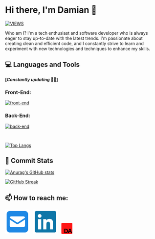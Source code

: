 # Hi there, I'm Damian 👋

[![VIEWS](https://komarev.com/ghpvc/?username=damianamalraj&color=blue&style=for-the-badge&label=PROFILE+VIEWS)](#hi-there-im-damian-)

Who am I? I'm a tech enthusiast and software developer who is always eager to stay up-to-date with the latest trends. I'm passionate about creating clean and efficient code, and I constantly strive to learn and experiment with new technologies and techniques to enhance my skills.

## 💻 **Languages and Tools**

#### [_Constantly updating_ 👨‍💻]

### **Front-End:**

[![front-end](https://skillicons.dev/icons?i=html,css,sass,styledcomponents,tailwind,bootstrap,js,ts,vue,react,redux,next&perline=10)](#front-end)

### **Back-End:**

[![back-end](https://skillicons.dev/icons?i=nodejs,python,express,fastapi,firebase,mongodb,postgresql,nestjs,graphql,git,jest,docker,githubactions,sentry,azure,bash&perline=10)](#back-end)

<br/>

[![Top Langs](https://github-readme-stats.vercel.app/api/top-langs/?username=damianamalraj&hide_border=true&layout=compact&card_width=495)](#front-end)

## 🚧 **Commit Stats**

[![Anurag's GitHub stats](https://github-readme-stats.vercel.app/api?username=damianamalraj&show_icons=true&hide_border=true&card_width=495)](#-commit-stats)

[![GitHub Streak](https://github-readme-streak-stats.herokuapp.com?user=damianamalraj&hide_border=true)](#-commit-stats)

## 📫 **How to reach me:**

[![e-mail](./img/square-envelope-solid.svg)](mailto:damian.amalraj@hotmail.com)
&nbsp;
[![linkedin](./img/linkedin-brands.svg)](https://www.linkedin.com/in/damianamalraj/)
&nbsp;
[<img src="./img/portfolio-logo.png" width="36" height="36" alt="portfolio-logo" style="border-radius: 8%"/>](https://www.google.com)

<!--
**damianamalraj/damianamalraj** is a ✨ _special_ ✨ repository because its `README.md` (this file) appears on your GitHub profile.

Here are some ideas to get you started:

- 🔭 I’m currently working on ...
- 🌱 I’m currently learning ...
- 👯 I’m looking to collaborate on ...
- 🤔 I’m looking for help with ...
- 💬 Ask me about ...
- 😄 Pronouns: ...
- ⚡ Fun fact: ...
-->
